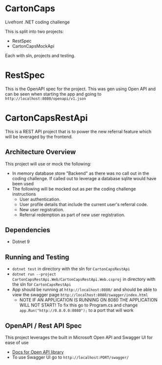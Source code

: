 # CartonCaps
Livefront .NET coding challenge

This is split into two projects:
- RestSpec
- CartonCapsMockApi

Each with sln, projects and testing.

# RestSpec
This is the OpenAPI spec for the project. This was gen using Open API and can be seen when starting the app and going to `http://localhost:8080/openapi/v1.json`

# CartonCapsRestApi
This is a REST API project that is to power the new referral feature which will be leveraged by the frontend.

## Architecture Overview
This project will use or mock the following:
- In memory database store "Backend" as there was no call out in the coding challenge. If called out to leverage a database sqlite would have been used
- The following will be mocked out as per the coding challenge instructions
  - User authentication.
  - User profile details that include the current user's referral code.
  - New user registration.
  - Referral redemption as part of new user registration.  

## Dependencies
- Dotnet 9
 
 ## Running and Testing
 - `dotnet test` in directory with the sln for `CartonCapsRestApi`
 - `dotnet run --project CartonCapsRestApi.Web/CartonCapsRestApi.Web.csproj` in directory with the sln for `CartonCapsRestApi`
 - App should be running at `http://localhost:8080/` and should be able to view the swagger page `http://localhost:8080/swagger/index.html`
   - NOTE IF AN APPLICATION IS RUNNING ON 8080 THE APPLICATION WILL NOT START! To fix this go to Program.cs and change `app.Run("http://0.0.0.0:8080");` to a port that will work

## OpenAPI / Rest API Spec
This project leverages the built in Microsoft Open API and Swagger UI for ease of use
- [Docs for Open API library](https://learn.microsoft.com/en-us/aspnet/core/fundamentals/openapi/aspnetcore-openapi?view=aspnetcore-9.0&tabs=visual-studio%2Cvisual-studio-code)
- To use Swagger UI go to `http://localhost:PORT/swagger/`